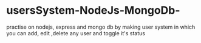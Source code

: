 # usersSystem-NodeJs-MongoDb-
practise on nodejs, express and mongo db by making user system in which you can add, edit ,delete any user and toggle it's status
